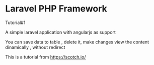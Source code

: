 # Laravel PHP Framework

Tutorial#1

A simple laravel application with angularjs as support

You can save data to table , delete it, make changes view the content dinamically , without redirect

This is a tutorial from https://scotch.io/
